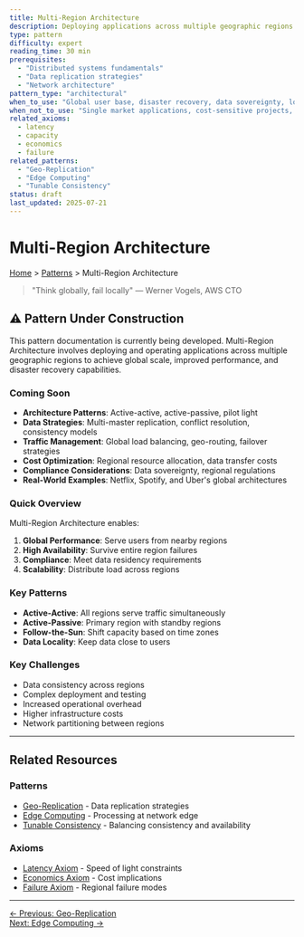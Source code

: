 ```yaml
---
title: Multi-Region Architecture
description: Deploying applications across multiple geographic regions for performance, availability, and compliance
type: pattern
difficulty: expert
reading_time: 30 min
prerequisites: 
  - "Distributed systems fundamentals"
  - "Data replication strategies"
  - "Network architecture"
pattern_type: "architectural"
when_to_use: "Global user base, disaster recovery, data sovereignty, low-latency requirements"
when_not_to_use: "Single market applications, cost-sensitive projects, simple architectures"
related_axioms:
  - latency
  - capacity
  - economics
  - failure
related_patterns:
  - "Geo-Replication"
  - "Edge Computing"
  - "Tunable Consistency"
status: draft
last_updated: 2025-07-21
---
```


# Multi-Region Architecture

<div class="navigation-breadcrumb">
<a href="/">Home</a> > <a href="/patterns/">Patterns</a> > Multi-Region Architecture
</div>

> "Think globally, fail locally"
> — Werner Vogels, AWS CTO

## ⚠️ Pattern Under Construction

This pattern documentation is currently being developed. Multi-Region Architecture involves deploying and operating applications across multiple geographic regions to achieve global scale, improved performance, and disaster recovery capabilities.

### Coming Soon

- **Architecture Patterns**: Active-active, active-passive, pilot light
- **Data Strategies**: Multi-master replication, conflict resolution, consistency models
- **Traffic Management**: Global load balancing, geo-routing, failover strategies
- **Cost Optimization**: Regional resource allocation, data transfer costs
- **Compliance Considerations**: Data sovereignty, regional regulations
- **Real-World Examples**: Netflix, Spotify, and Uber's global architectures

### Quick Overview

Multi-Region Architecture enables:

1. **Global Performance**: Serve users from nearby regions
2. **High Availability**: Survive entire region failures
3. **Compliance**: Meet data residency requirements
4. **Scalability**: Distribute load across regions

### Key Patterns

- **Active-Active**: All regions serve traffic simultaneously
- **Active-Passive**: Primary region with standby regions
- **Follow-the-Sun**: Shift capacity based on time zones
- **Data Locality**: Keep data close to users

### Key Challenges

- Data consistency across regions
- Complex deployment and testing
- Increased operational overhead
- Higher infrastructure costs
- Network partitioning between regions

---

## Related Resources

### Patterns
- [Geo-Replication](/patterns/geo-replication/) - Data replication strategies
- [Edge Computing](/patterns/edge-computing/) - Processing at network edge
- [Tunable Consistency](/patterns/tunable-consistency/) - Balancing consistency and availability

### Axioms
- [Latency Axiom](/part1-axioms/axiom1-latency/) - Speed of light constraints
- [Economics Axiom](/part1-axioms/axiom8-economics/) - Cost implications
- [Failure Axiom](/part1-axioms/axiom3-failure/) - Regional failure modes

---

<div class="navigation-links">
<div class="prev-link">
<a href="/patterns/geo-replication/">← Previous: Geo-Replication</a>
</div>
<div class="next-link">
<a href="/patterns/edge-computing/">Next: Edge Computing →</a>
</div>
</div>